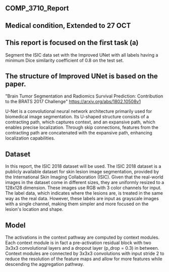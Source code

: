 ## COMP_3710_Report

## Medical condition, Extended to 27 OCT

## This report is focused on the first task (a)
   Segment the ISIC data set with the Improved UNet
   with all labels having a minimum Dice similarity coefficient of 0.8 on the test set.

## The structure of Improved UNet is based on the paper. 
   "Brain Tumor Segmentation and Radiomics Survival Prediction: Contribution to the BRATS 2017 Challenge"
   https://arxiv.org/abs/1802.10508v1

   U-Net is a convolutional neural network architecture primarily used for biomedical image segmentation. 
   Its U-shaped structure consists of a contracting path, which captures context, and an expansive path,
   which enables precise localization. Through skip connections, features from the contracting path are concatenated
   with the expansive path, enhancing localization capabilities.

## Dataset
   In this report, the ISIC 2018 dataset will be used. 
   The ISIC 2018 dataset is a publicly available dataset for skin lesion image segmentation,
   provided by the International Skin Imaging Collaboration (ISIC). Given that the real-world
   images in the dataset come in different sizes, they are uniformly resized to a 128x128 dimension.
   These images use RGB with 3 color channels for input. The label data, which indicates where the lesions are,
   is treated in the same way as the real data. However, these labels are input as grayscale images with a single channel,
   making them simpler and more focused on the lesion's location and shape.

## Model
   The activations in the context pathway are computed by context modules. 
   Each context module is in fact a pre-activation residual block with two 3x3x3 convolutional 
   layers and a dropout layer (p_drop = 0.3) in between. Context modules are connected 
   by 3x3x3 convolutions with input stride 2 to reduce the resolution of the feature maps and allow 
   for more features while descending the aggregation pathway.
   






